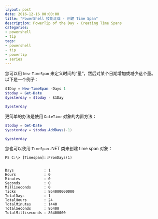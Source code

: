 ```yaml
---
layout: post
date: 2016-12-16 00:00:00
title: "PowerShell 技能连载 - 创建 Time Span"
description: PowerTip of the Day - Creating Time Spans
categories:
- powershell
- tip
tags:
- powershell
- tip
- powertip
- series
---
```

您可以用 `New-TimeSpan` 来定义时间的“量”，然后对某个日期增加或减少这个量。以下是一个例子：

```powershell
$1Day = New-TimeSpan -Days 1
$today = Get-Date
$yesterday = $today - $1Day

$yesterday
```

更简单的办法是使用 `DateTime` 对象的内置方法：

```powershell
$today = Get-Date
$yesterday = $today.AddDays(-1)

$yesterday
```

您也可以使用 `TimeSpan` .NET 类来创建 time span 对象：

```
PS C:\> [Timespan]::FromDays(1)

​    
Days              : 1
Hours             : 0
Minutes           : 0
Seconds           : 0
Milliseconds      : 0
Ticks             : 864000000000
TotalDays         : 1
TotalHours        : 24
TotalMinutes      : 1440
TotalSeconds      : 86400
TotalMilliseconds : 86400000
```
<!--本文国际来源：[Creating Time Spans](http://community.idera.com/powershell/powertips/b/tips/posts/creating-time-spans1)-->
